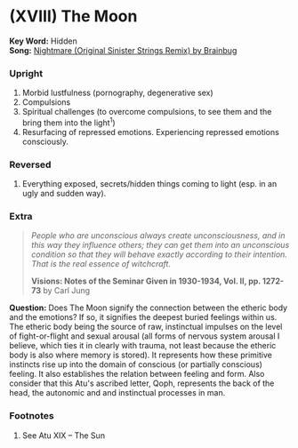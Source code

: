 # (XVIII) The Moon

**Key Word:** Hidden  
**Song:** [Nightmare (Original Sinister Strings Remix) by Brainbug](https://www.youtube.com/watch?v=bvsqEFWZ9tw)



### Upright

1) Morbid lustfulness (pornography, degenerative sex)
2) Compulsions
3) Spiritual challenges (to overcome compulsions, to see them and the bring them into the light<sup>1</sup>)
4) Resurfacing of repressed emotions. Experiencing repressed emotions consciously.



### Reversed

1) Everything exposed, secrets/hidden things coming to light (esp. in an ugly and sudden way).



### Extra

>*People who are unconscious always create unconsciousness, and in this way they influence others; they can get them into an unconscious condition so that they will behave exactly according to their intention. That is the real essence of witchcraft.* 
>
>**Visions: Notes of the Seminar Given in 1930-1934, Vol. II, pp. 1272-73** by Carl Jung

**Question:** Does The Moon signify the connection between the etheric body and the emotions? If so, it signifies the deepest buried feelings within us. The etheric body being the source of raw, instinctual impulses on the level of fight-or-flight and sexual arousal (all forms of nervous system arousal I believe, which ties it in clearly with trauma, not least because the etheric body is also where memory is stored). It represents how these primitive instincts rise up into the domain of conscious (or partially conscious) feeling. It also establishes the relation between feeling and form. Also consider that this Atu's ascribed letter, Qoph, represents the back of the head, the autonomic and and instinctual processes in man.



### Footnotes

1. See Atu XIX – The Sun